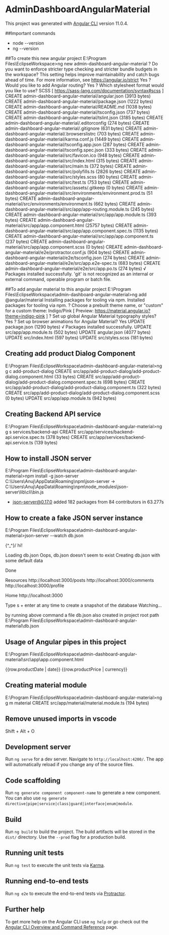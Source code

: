 # AdminDashboardAngularMaterial

This project was generated with [Angular CLI](https://github.com/angular/angular-cli) version 11.0.4.

##Important commands

* node --version
* ng --version

##To create this new angular project
E:\Program Files\EclipseWorkspace>ng new admin-dashboard-angular-material
? Do you want to enforce stricter type checking and stricter bundle budgets in the workspace?
  This setting helps improve maintainability and catch bugs ahead of time.
  For more information, see https://angular.io/strict Yes
? Would you like to add Angular routing? Yes
? Which stylesheet format would you like to use? SCSS   [ https://sass-lang.com/documentation/syntax#scss                ]
CREATE admin-dashboard-angular-material/angular.json (3913 bytes)
CREATE admin-dashboard-angular-material/package.json (1222 bytes)
CREATE admin-dashboard-angular-material/README.md (1038 bytes)
CREATE admin-dashboard-angular-material/tsconfig.json (737 bytes)
CREATE admin-dashboard-angular-material/tslint.json (3185 bytes)
CREATE admin-dashboard-angular-material/.editorconfig (274 bytes)
CREATE admin-dashboard-angular-material/.gitignore (631 bytes)
CREATE admin-dashboard-angular-material/.browserslistrc (703 bytes)
CREATE admin-dashboard-angular-material/karma.conf.js (1449 bytes)
CREATE admin-dashboard-angular-material/tsconfig.app.json (287 bytes)
CREATE admin-dashboard-angular-material/tsconfig.spec.json (333 bytes)
CREATE admin-dashboard-angular-material/src/favicon.ico (948 bytes)
CREATE admin-dashboard-angular-material/src/index.html (315 bytes)
CREATE admin-dashboard-angular-material/src/main.ts (372 bytes)
CREATE admin-dashboard-angular-material/src/polyfills.ts (2826 bytes)
CREATE admin-dashboard-angular-material/src/styles.scss (80 bytes)
CREATE admin-dashboard-angular-material/src/test.ts (753 bytes)
CREATE admin-dashboard-angular-material/src/assets/.gitkeep (0 bytes)
CREATE admin-dashboard-angular-material/src/environments/environment.prod.ts (51 bytes)
CREATE admin-dashboard-angular-material/src/environments/environment.ts (662 bytes)
CREATE admin-dashboard-angular-material/src/app/app-routing.module.ts (245 bytes)
CREATE admin-dashboard-angular-material/src/app/app.module.ts (393 bytes)
CREATE admin-dashboard-angular-material/src/app/app.component.html (25757 bytes)
CREATE admin-dashboard-angular-material/src/app/app.component.spec.ts (1135 bytes)
CREATE admin-dashboard-angular-material/src/app/app.component.ts (237 bytes)
CREATE admin-dashboard-angular-material/src/app/app.component.scss (0 bytes)
CREATE admin-dashboard-angular-material/e2e/protractor.conf.js (904 bytes)
CREATE admin-dashboard-angular-material/e2e/tsconfig.json (274 bytes)
CREATE admin-dashboard-angular-material/e2e/src/app.e2e-spec.ts (683 bytes)
CREATE admin-dashboard-angular-material/e2e/src/app.po.ts (274 bytes)
√ Packages installed successfully.
'git' is not recognized as an internal or external command,
operable program or batch file.

##To add angular material to this angular project
E:\Program Files\EclipseWorkspace\admin-dashboard-angular-material>ng add @angular/material
Installing packages for tooling via npm.
Installed packages for tooling via npm.
? Choose a prebuilt theme name, or "custom" for a custom theme: Indigo/Pink        [ Preview: https://material.angular.io?theme=indigo-pink ]
? Set up global Angular Material typography styles? Yes
? Set up browser animations for Angular Material? Yes
UPDATE package.json (1290 bytes)
√ Packages installed successfully.
UPDATE src/app/app.module.ts (502 bytes)
UPDATE angular.json (4077 bytes)
UPDATE src/index.html (597 bytes)
UPDATE src/styles.scss (181 bytes)

## Creating add product Dialog Component
E:\Program Files\EclipseWorkspace\admin-dashboard-angular-material>ng g c add-product-dialog
CREATE src/app/add-product-dialog/add-product-dialog.component.html (33 bytes)
CREATE src/app/add-product-dialog/add-product-dialog.component.spec.ts (698 bytes)
CREATE src/app/add-product-dialog/add-product-dialog.component.ts (322 bytes)
CREATE src/app/add-product-dialog/add-product-dialog.component.scss (0 bytes)
UPDATE src/app/app.module.ts (942 bytes)

## Creating Backend API service
E:\Program Files\EclipseWorkspace\admin-dashboard-angular-material>ng g s services/backend-api
CREATE src/app/services/backend-api.service.spec.ts (378 bytes)
CREATE src/app/services/backend-api.service.ts (139 bytes)

## How to install JSON server
E:\Program Files\EclipseWorkspace\admin-dashboard-angular-material>npm install -g json-server
C:\Users\Anuj\AppData\Roaming\npm\json-server -> C:\Users\Anuj\AppData\Roaming\npm\node_modules\json-server\lib\cli\bin.js
+ json-server@0.17.0
added 182 packages from 84 contributors in 63.277s

## How to create a fake JSON server instance
E:\Program Files\EclipseWorkspace\admin-dashboard-angular-material>json-server --watch db.json

  \{^_^}/ hi!

  Loading db.json
  Oops, db.json doesn't seem to exist
  Creating db.json with some default data

  Done

  Resources
  http://localhost:3000/posts
  http://localhost:3000/comments
  http://localhost:3000/profile

  Home
  http://localhost:3000

  Type s + enter at any time to create a snapshot of the database
  Watching...

by running above command a file db.json also created in project root path E:\Program Files\EclipseWorkspace\admin-dashboard-angular-material\db.json

## Usage of Angular pipes in this project
E:\Program Files\EclipseWorkspace\admin-dashboard-angular-material\src\app\app.component.html
<td mat-cell *matCellDef="let row"> {{row.productDate | date}} </td>
<td mat-cell *matCellDef="let row"> {{row.productPrice | currency}} </td>

## Creating material module 
E:\Program Files\EclipseWorkspace\admin-dashboard-angular-material>ng g m material
CREATE src/app/material/material.module.ts (194 bytes)

## Remove unused imports in vscode
Shift + Alt + O

## Development server

Run `ng serve` for a dev server. Navigate to `http://localhost:4200/`. The app will automatically reload if you change any of the source files.

## Code scaffolding

Run `ng generate component component-name` to generate a new component. You can also use `ng generate directive|pipe|service|class|guard|interface|enum|module`.

## Build

Run `ng build` to build the project. The build artifacts will be stored in the `dist/` directory. Use the `--prod` flag for a production build.

## Running unit tests

Run `ng test` to execute the unit tests via [Karma](https://karma-runner.github.io).

## Running end-to-end tests

Run `ng e2e` to execute the end-to-end tests via [Protractor](http://www.protractortest.org/).

## Further help

To get more help on the Angular CLI use `ng help` or go check out the [Angular CLI Overview and Command Reference](https://angular.io/cli) page.

